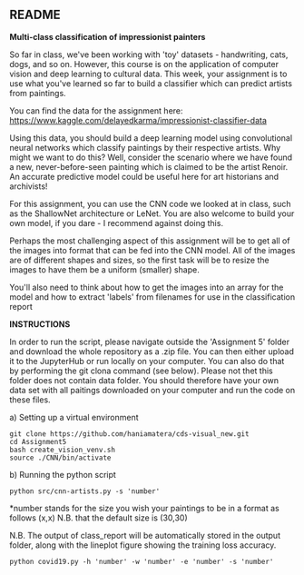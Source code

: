 ## README ##

__Multi-class classification of impressionist painters__


So far in class, we've been working with 'toy' datasets - handwriting, cats, dogs, and so on. However, this course is on the application of computer vision and deep learning to cultural data. This week, your assignment is to use what you've learned so far to build a classifier which can predict artists from paintings.



You can find the data for the assignment here: https://www.kaggle.com/delayedkarma/impressionist-classifier-data



Using this data, you should build a deep learning model using convolutional neural networks which classify paintings by their respective artists. Why might we want to do this? Well, consider the scenario where we have found a new, never-before-seen painting which is claimed to be the artist Renoir. An accurate predictive model could be useful here for art historians and archivists!



For this assignment, you can use the CNN code we looked at in class, such as the ShallowNet architecture or LeNet. You are also welcome to build your own model, if you dare - I recommend against doing this.



Perhaps the most challenging aspect of this assignment will be to get all of the images into format that can be fed into the CNN model. All of the images are of different shapes and sizes, so the first task will be to resize the images to have them be a uniform (smaller) shape.



You'll also need to think about how to get the images into an array for the model and how to extract 'labels' from filenames for use in the classification report

__INSTRUCTIONS__

In order to run the script, please navigate outside the 'Assignment 5' folder and download the whole repository as a .zip file. You can then either upload it to the JupyterHub or run locally on your computer. You can also do that by performing the git clona command (see below). 
Please not thet this folder does not contain data folder. You should therefore have your own data set with all paitings downloaded on your computer and run the code on these files. 


a) Setting up a virtual environment 
```
git clone https://github.com/haniamatera/cds-visual_new.git
cd Assignment5 
bash create_vision_venv.sh
source ./CNN/bin/activate 
```

b) Running the python script 
```
python src/cnn-artists.py -s 'number' 
```

*number stands for the size you wish your paintings to be in a format as follows (x,x) N.B. that the default size is (30,30)

N.B. The output of class_report will be automatically stored in the output folder, along with the lineplot figure showing the training loss accuracy.

```
python covid19.py -h 'number' -w 'number' -e 'number' -s 'number' 

```
